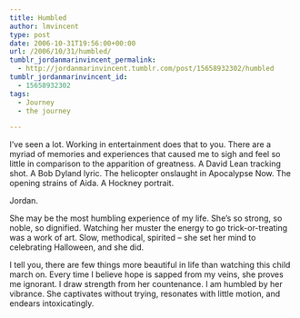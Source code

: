 ```yaml
---
title: Humbled
author: lmvincent
type: post
date: 2006-10-31T19:56:00+00:00
url: /2006/10/31/humbled/
tumblr_jordanmarinvincent_permalink:
  - http://jordanmarinvincent.tumblr.com/post/15658932302/humbled
tumblr_jordanmarinvincent_id:
  - 15658932302
tags:
  - Journey
  - the journey

---
```

I&rsquo;ve seen a lot. Working in entertainment does that to you. There are a myriad of memories and experiences that caused me to sigh and feel so little in comparison to the apparition of greatness. A David Lean tracking shot. A Bob Dyland lyric. The helicopter onslaught in Apocalypse Now. The opening strains of Aida. A Hockney portrait.

Jordan.

She may be the most humbling experience of my life. She&rsquo;s so strong, so noble, so dignified. Watching her muster the energy to go trick-or-treating was a work of art. Slow, methodical, spirited &ndash; she set her mind to celebrating Halloween, and she did.

I tell you, there are few things more beautiful in life than watching this child march on. Every time I believe hope is sapped from my veins, she proves me ignorant. I draw strength from her countenance. I am humbled by her vibrance. She captivates without trying, resonates with little motion, and endears intoxicatingly.

<div class="blogger-post-footer">
  <img loading="lazy" width="1" height="1" src="https://blogger.googleusercontent.com/tracker/9039099668816362935-2503048101590918332?l=jordansjourney2.blogspot.com" alt="" />
</div>